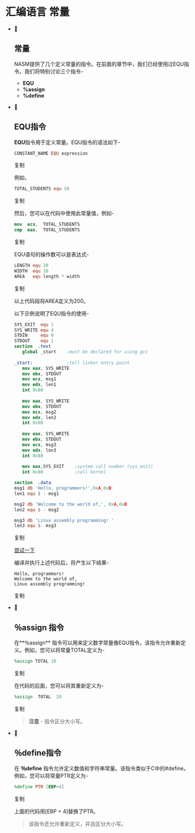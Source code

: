 # 汇编语言 常量

- 

  ## 常量

  NASM提供了几个定义常量的指令。在前面的章节中，我们已经使用过EQU指令。我们将特别讨论三个指令-

  - **EQU**
  - **%assign**
  - **%define**

- 

  ## EQU指令

  **EQU**指令用于定义常量。EQU指令的语法如下-

  ```nasm
  CONSTANT_NAME EQU expression
  ```

  复制

  例如，

  ```nasm
  TOTAL_STUDENTS equ 50
  ```

  复制

  然后，您可以在代码中使用此常量值，例如-

  ```nasm
  mov  ecx,  TOTAL_STUDENTS 
  cmp  eax,  TOTAL_STUDENTS
  ```

  复制

  EQU语句的操作数可以是表达式-

  ```nasm
  LENGTH equ 20
  WIDTH  equ 10
  AREA   equ length * width
  ```

  复制

  以上代码段将AREA定义为200。

  以下示例说明了EQU指令的使用-

  ```nasm
  SYS_EXIT  equ 1
  SYS_WRITE equ 4
  STDIN     equ 0
  STDOUT    equ 1
  section  .text
     global _start    ;must be declared for using gcc
          
  _start:             ;tell linker entry point
     mov eax, SYS_WRITE         
     mov ebx, STDOUT         
     mov ecx, msg1         
     mov edx, len1 
     int 0x80                
          
     mov eax, SYS_WRITE         
     mov ebx, STDOUT         
     mov ecx, msg2         
     mov edx, len2 
     int 0x80 
          
     mov eax, SYS_WRITE         
     mov ebx, STDOUT         
     mov ecx, msg3         
     mov edx, len3 
     int 0x80
     
     mov eax,SYS_EXIT    ;system call number (sys_exit)
     int 0x80            ;call kernel
  
  section  .data
  msg1 db 'Hello, programmers!',0xA,0xD   
  len1 equ $ - msg1                       
  
  msg2 db 'Welcome to the world of,', 0xA,0xD 
  len2 equ $ - msg2 
  
  msg3 db 'Linux assembly programming! '
  len3 equ $- msg3
  ```

  复制

  [尝试一下](https://www.cainiaoya.com/runcode.html?filename=const1&type=21&module=jiaocheng)

  编译并执行上述代码后，将产生以下结果-

  ```t4
  Hello, programmers!
  Welcome to the world of,
  Linux assembly programming!
  ```

  复制

- 

  ## ％assign 指令

  在**％assign** 指令可以用来定义数字常量像EQU指令。该指令允许重新定义。例如，您可以将常量TOTAL定义为-

  ```nasm
  %assign TOTAL 10
  ```

  复制

  在代码的后面，您可以将其重新定义为-

  ```nasm
  %assign  TOTAL  20
  ```

  复制

  > **注意** - 指令区分大小写。

- 

  ## ％define指令

  在 **％define** 指令允许定义数值和字符串常量。该指令类似于C中的#define。例如，您可以将常量PTR定义为-

  ```nasm
  %define PTR [EBP+4]
  ```

  复制

  上面的代码用[EBP + 4]替换了PTR。

  > 该指令还允许重新定义，并且区分大小写。